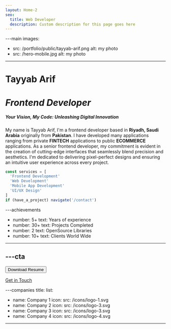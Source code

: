 ```yaml
---
layout: Home-2
seo:
  title: Web Developer
  description: Custom description for this page goes here
---
```




---main
images:
  - src: /portfolio/public/tayyab-arif.png
    alt: my photo
  - src: /hero-mobile.jpg
    alt: my photo
---

# <Typewriter>Tayyab Arif</Typewriter>

# *Frontend Developer*

<h5>
Your Vision, My Code: Unleashing Digital Innovation
</h5>


My name is Tayyab Arif, I'm a frontend developer based in <strong>Riyadh, Saudi Arabia</strong> originally from <b>Pakistan</b>.
I have developed many applications ranging from private <b>FINTECH</b> applications to public <b>ECOMMERCE</b> applications.
As a senior frontend developer, my commitment is evident in the creation of cutting-edge interfaces that seamlessly blend precision and aesthetics.
I'm dedicated to delivering pixel-perfect designs and ensuring an intuitive user experience across every project.

```js {2-5} showLineNumbers
const services = [
  'Frontend Development'
  'Web Development'
  'Mobile App Development'
  'UI/UX Design'
]
if (have_a_project) navigate('/contact')
```



---achievements
- number: 5+
  text: Years of experience
- number: 30+
  text: Projects Completed
- number: 2
  text: OpenSource Libraries
- number: 10+
  text: Clients World Wide
---



---cta
---
<Button href="/contact" size="sm">
  Download Resume
</Button>

[Get in Touch](/contact)



---companies
title:
list:
  - name: Company 1
    icon:
      src: /icons/logo-1.svg
  - name: Company 2
    icon:
      src: /icons/logo-3.svg
  - name: Company 3
    icon:
      src: /icons/logo-3.svg
  - name: Company 4
    icon:
      src: /icons/logo-4.svg
---